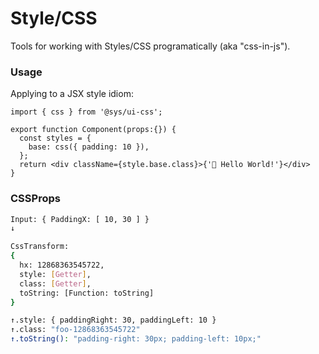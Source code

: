 # Style/CSS
Tools for working with Styles/CSS programatically (aka "css-in-js").



### Usage
Applying to a JSX style idiom:

```tsx
import { css } from '@sys/ui-css';

export function Component(props:{}) {
  const styles = {
    base: css({ padding: 10 }),
  };
  return <div className={style.base.class}>{'👋 Hello World!'}</div>
}
```


### CSSProps

```bash
Input: { PaddingX: [ 10, 30 ] }
↓

CssTransform:
{
  hx: 12868363545722,
  style: [Getter],
  class: [Getter],
  toString: [Function: toString]
}

↑.style: { paddingRight: 30, paddingLeft: 10 }
↑.class: "foo-12868363545722"
↑.toString(): "padding-right: 30px; padding-left: 10px;"

```
